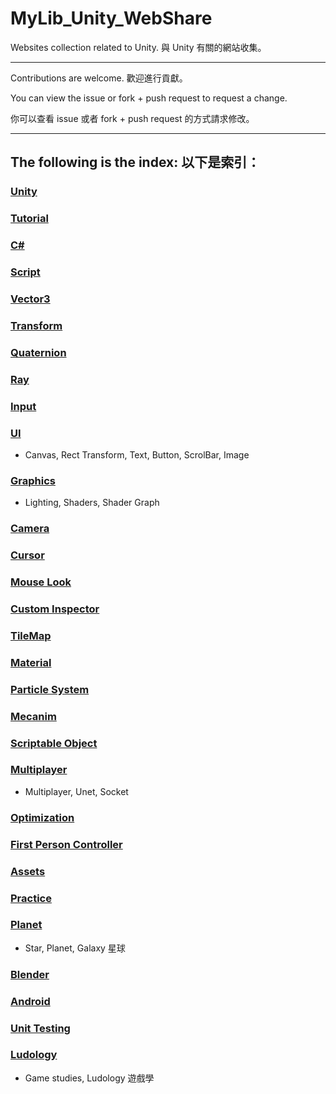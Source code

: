 # MyLib_Unity_WebShare

Websites collection related to Unity. 與 Unity 有關的網站收集。

___

Contributions are welcome. 歡迎進行貢獻。

You can view the issue or fork + push request to request a change.

你可以查看 issue 或者 fork + push request 的方式請求修改。

---

## The following is the index: 以下是索引：

### [Unity](Unity/README.md)

### [Tutorial](Tutorial/README.md)

### [C#](C#/README.md)

### [Script](Script/README.md)

### [Vector3](Vector3/README.md)

### [Transform](Transform/README.md)

### [Quaternion](Quaternion/README.md)

### [Ray](Ray/README.md)

### [Input](Input/README.md)

### [UI](UI/README.md)

* Canvas, Rect Transform, Text, Button, ScrolBar, Image

### [Graphics](Graphics/README.md)

* Lighting, Shaders, Shader Graph

### [Camera](Camera/README.md)

### [Cursor](Cursor/README.md)

### [Mouse Look](Mouse%20Look/README.md)

### [Custom Inspector](Custom%20Inspector/README.md)

### [TileMap](TileMap/README.md)

### [Material](Material/README.md)

### [Particle System](Particle%20System/README.md)

### [Mecanim](Mecanim/README.md)

### [Scriptable Object](Scriptable%20Object/README.md)

### [Multiplayer](Multiplayer/README.md) 

* Multiplayer, Unet, Socket

### [Optimization](Optimization/README.md)

### [First Person Controller](First%20Person%20Controller/README.md)

### [Assets](Assets/README.md) 

### [Practice](Practice/README.md)

### [Planet](Planet/README.md)

* Star, Planet, Galaxy 星球

### [Blender](Blender/README.md)

### [Android](Android/README.md)

### [Unit Testing](Unit%20Testing/README.md)

### [Ludology](Ludology/README.md)

* Game studies, Ludology 遊戲學

